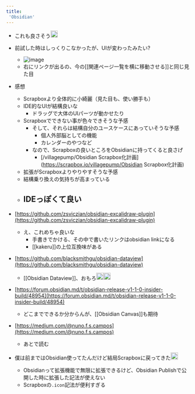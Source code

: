 ```yaml
---
title:
 'Obsidian'
---
```


- これも良さそう<img src='https://scrapbox.io/api/pages/blu3mo-public/blu3mo/icon' alt='blu3mo.icon' height="19.5"/>

- 前試した時はしっくりこなかったが、UIが変わったみたい?
    - ![image](https://gyazo.com/2d7cd1c8641e141c8907216bb023f844/thumb/1000)
    - 右にリンクが出るの、今の[[関連ページ一覧を横に移動させる]]と同じ見た目


- 感想
    - Scrapboxより全体的に小綺麗（見た目も、使い勝手も）
    - IDE的なUIが結構良いな
        - ドラッグで大体のUIパーツが動かせたり
    - Scrapboxでできない事が色々できそうな予感
        - そして、それらは結構自分のユースケースにあっていそうな予感
            - 個人外部脳としての機能
            - カレンダーのやつなど
        - なので、Scrapboxの良いところをObsidianに持ってくると良さげ
            - [/villagepump/Obsidian Scrapbox化計画](https://scrapbox.io/villagepump/Obsidian Scrapbox化計画)
    - 拡張がScrapboxよりやりやすそうな予感
    - 結構乗り換えの気持ちが高まっている
    - IDEっぽくて良い
        - 

- [https://github.com/zsviczian/obsidian-excalidraw-plugin](https://github.com/zsviczian/obsidian-excalidraw-plugin)
    - え、これめちゃ良いな
        - 手書きでかける、その中で書いたリンクはobsidian linkになる
        - [[kakeru]]の上位互換味がある
- [https://github.com/blacksmithgu/obsidian-dataview](https://github.com/blacksmithgu/obsidian-dataview)
    - [[Obsidian Dataview]]、おもろ<img src='https://scrapbox.io/api/pages/blu3mo-public/blu3mo/icon' alt='blu3mo.icon' height="19.5"/><img src='https://scrapbox.io/api/pages/blu3mo-public/blu3mo/icon' alt='blu3mo.icon' height="19.5"/>
- [https://forum.obsidian.md/t/obsidian-release-v1-1-0-insider-build/48954](https://forum.obsidian.md/t/obsidian-release-v1-1-0-insider-build/48954)
    - どこまでできるか分からんが、[[Obsidian Canvas]]も期待

- [https://medium.com/@nuno.f.s.campos](https://medium.com/@nuno.f.s.campos)
    - あとで読む


- 僕は前まではObsidian使ってたんだけど結局Scrapboxに戻ってきた<img src='https://scrapbox.io/api/pages/blu3mo-public/u7693/icon' alt='u7693.icon' height="19.5"/>
    - Obsidianって拡張機能で無限に拡張できるけど、Obsidian Publishで公開した時に拡張した記法が使えない
    - Scrapboxの`.icon`記法が便利すぎる
